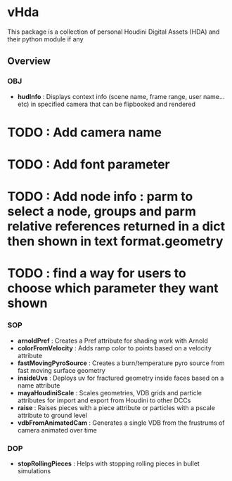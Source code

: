 # vHda
  
This package is a collection of personal Houdini Digital Assets (HDA) and their python module if any  
  
## Overview

### OBJ

* **hudInfo** : Displays context info (scene name, frame range, user name... etc) in specified camera that can be flipbooked and rendered
# TODO : Add camera name
# TODO : Add font parameter
# TODO : Add node info : parm to select a node, groups and parm relative references returned in a dict then shown in text format.geometry
# TODO : find a way for users to choose which parameter they want shown

### SOP

* **arnoldPref** : Creates a Pref attribute for shading work with Arnold
* **colorFromVelocity** : Adds ramp color to points based on a velocity attribute
* **fastMovingPyroSource** : Creates a burn/temperature pyro source from fast moving surface geometry
* **insideUvs** : Deploys uv for fractured geometry inside faces based on a name attribute
* **mayaHoudiniScale** : Scales geometries, VDB grids and particle attributes for import and export from Houdini to other DCCs
* **raise** : Raises pieces with a piece attribute or particles with a pscale attribute to ground level
* **vdbFromAnimatedCam** : Generates a single VDB from the frustrums of camera animated over time

### DOP

* **stopRollingPieces** : Helps with stopping rolling pieces in bullet simulations
